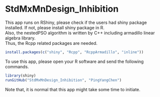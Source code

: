 # StdMxMnDesign_Inhibition

This app runs on RShiny, please check if the users had shiny package installed.  If not, please install shiny package in R.  
Also, the nestedPSO algorithm is written by C++ including armadillo linear algebra library.  
Thus, the Rcpp related packages are needed.
```R
install.packages(c("shiny", "Rcpp", "RcppArmadillo", "inline"))
```
To use this app, please open your R software and send the following commands.
```R
library(shiny)
runGitHub("StdMxMnDesign_Inhibition", "PingYangChen")
```
Note that, it is normal that this app might take some time to initiate.
